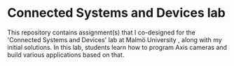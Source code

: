 # Connected Systems and Devices lab 
This repository contains assignment(s) that I co-designed for the 'Connected Systems and Devices' lab at Malmö University
, along with my initial solutions. In this lab, students learn how to program Axis cameras and build various applications based on that.


